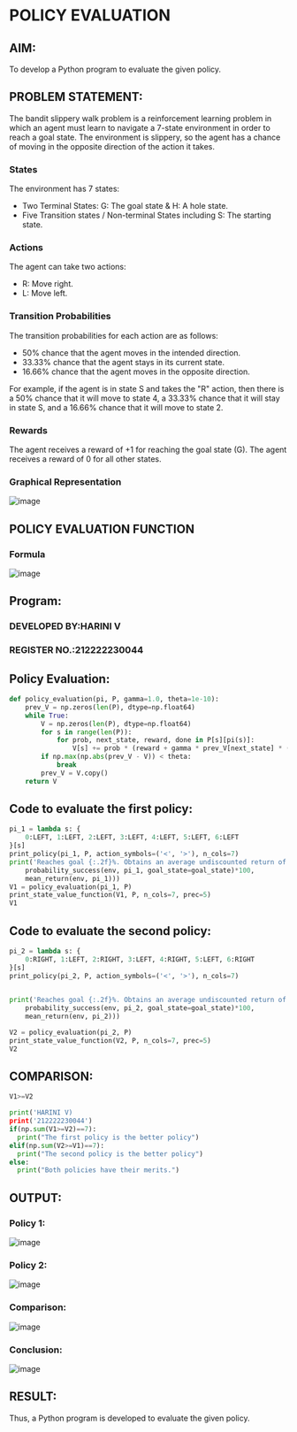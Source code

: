 # POLICY EVALUATION

## AIM:
To develop a Python program to evaluate the given policy.

## PROBLEM STATEMENT:
The bandit slippery walk problem is a reinforcement learning problem in which an agent must learn to navigate a 7-state environment in order to reach a goal state. The environment is slippery, so the agent has a chance of moving in the opposite direction of the action it takes.

### States
The environment has 7 states:

* Two Terminal States: G: The goal state & H: A hole state.
* Five Transition states / Non-terminal States including S: The starting state.

### Actions
The agent can take two actions:

* R: Move right.
* L: Move left.

### Transition Probabilities
The transition probabilities for each action are as follows:

* 50% chance that the agent moves in the intended direction.
* 33.33% chance that the agent stays in its current state.
* 16.66% chance that the agent moves in the opposite direction.

For example, if the agent is in state S and takes the "R" action, then there is a 50% chance that it will move to state 4, a 33.33% chance that it will stay in state S, and a 16.66% chance that it will move to state 2.

### Rewards
The agent receives a reward of +1 for reaching the goal state (G). The agent receives a reward of 0 for all other states.

### Graphical Representation
![image](https://github.com/harini1006/rl-policy-evaluation/assets/113497405/37d36c42-be52-455a-bcb3-155566bd7638)


## POLICY EVALUATION FUNCTION

### Formula
![image](https://github.com/harini1006/rl-policy-evaluation/assets/113497405/e79e44f8-4ccd-4205-bf44-e2b10fd48a73)


## Program:
### DEVELOPED BY:HARINI V
### REGISTER NO.:212222230044
## Policy Evaluation:
```python
def policy_evaluation(pi, P, gamma=1.0, theta=1e-10):
    prev_V = np.zeros(len(P), dtype=np.float64)
    while True:
        V = np.zeros(len(P), dtype=np.float64)
        for s in range(len(P)):
            for prob, next_state, reward, done in P[s][pi(s)]:
                V[s] += prob * (reward + gamma * prev_V[next_state] * (not done))
        if np.max(np.abs(prev_V - V)) < theta:
            break
        prev_V = V.copy()
    return V
```

## Code to evaluate the first policy:
```python
pi_1 = lambda s: {
    0:LEFT, 1:LEFT, 2:LEFT, 3:LEFT, 4:LEFT, 5:LEFT, 6:LEFT
}[s]
print_policy(pi_1, P, action_symbols=('<', '>'), n_cols=7)
print('Reaches goal {:.2f}%. Obtains an average undiscounted return of {:.4f}.'.format(
    probability_success(env, pi_1, goal_state=goal_state)*100,
    mean_return(env, pi_1)))
V1 = policy_evaluation(pi_1, P)
print_state_value_function(V1, P, n_cols=7, prec=5)
V1
```

## Code to evaluate the second policy:
```python
pi_2 = lambda s: {
    0:RIGHT, 1:LEFT, 2:RIGHT, 3:LEFT, 4:RIGHT, 5:LEFT, 6:RIGHT
}[s]
print_policy(pi_2, P, action_symbols=('<', '>'), n_cols=7)
     

print('Reaches goal {:.2f}%. Obtains an average undiscounted return of {:.4f}.'.format(
    probability_success(env, pi_2, goal_state=goal_state)*100,
    mean_return(env, pi_2)))

V2 = policy_evaluation(pi_2, P)
print_state_value_function(V2, P, n_cols=7, prec=5)
V2
```
## COMPARISON:

```python
V1>=V2

print('HARINI V)
print('212222230044')
if(np.sum(V1>=V2)==7):
  print("The first policy is the better policy")
elif(np.sum(V2>=V1)==7):
  print("The second policy is the better policy")
else:
  print("Both policies have their merits.")
```

## OUTPUT:
### Policy 1:
![image](https://github.com/harini1006/rl-policy-evaluation/assets/113497405/b9a1827c-0c76-4c09-a3c6-f5d0e72b2854)


### Policy 2:
![image](https://github.com/harini1006/rl-policy-evaluation/assets/113497405/b7460dd6-6037-418e-a5ab-b89bdd570ae1)


### Comparison:
![image](https://github.com/harini1006/rl-policy-evaluation/assets/113497405/7155988c-2a5c-471b-b1b9-c2bf6d6d6c17)



### Conclusion:
![image](https://github.com/harini1006/rl-policy-evaluation/assets/113497405/9c87cc89-34b8-4355-bd6d-16f039df207d)



## RESULT:
Thus, a Python program is developed to evaluate the given policy.
